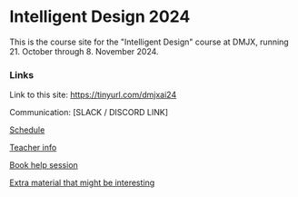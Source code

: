 # Intelligent Design 2024

This is the course site for the "Intelligent Design" course at DMJX, running 21. October through 8. November 2024.

### Links

Link to this site: https://tinyurl.com/dmjxai24

Communication: [SLACK / DISCORD LINK]

[Schedule](https://docs.google.com/spreadsheets/d/1A29iED_wZl75UF0KPcnatoZ7bSxSP5E8diURj0rZZDg)

[Teacher info](/teacher.md)

[Book help session](https://calendly.com/superultra/dmjx-intelligent-design-2024)

[Extra material that might be interesting](/extra-material.md)
